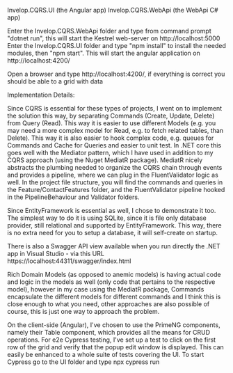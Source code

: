 Invelop.CQRS.UI  (the Angular app)
Invelop.CQRS.WebApi (the WebApi C# app)

Enter the Invelop.CQRS.WebApi  folder and type from command prompt "dotnet run", this will start the Kestrel web-server on http://localhost:5000
Enter the Invelop.CQRS.UI folder and type "npm install" to install the needed modules, then "npm start". This will start the angular application on http://localhost:4200/

Open a browser and  type http://localhost:4200/, if everything is correct you should be able to a grid with data

Implementation Details:

Since CQRS is essential for these types of projects, I went on to implement the solution this way, by separating Commands (Create, Update, Delete) from Query (Read). This way it is easier to use different Models (e.g. you may need a more complex model for Read, e.g. to fetch related tables, than Delete). This way it is also easier to hook complex code, e.g. queues for Commands and Cache for Queries and easier to unit test. In .NET core this goes well with the Mediator pattern, which I have used in addition to my CQRS approach (using the Nuget MediatR package). MediatR nicely abstracts the plumbing needed to organize the CQRS chain through events and provides a pipeline, where we can plug in the FluentValidator logic as well. In the project file structure, you will find the commands and queries in the Feature/ContactFeatures folder, and the FluentValidator pipeline hooked in the PipelineBehaviour and Validator folders.

Since EntityFramework is essential as well, I chose to demonstrate it too. The simplest way to do it is using SQLite, since it is file only database provider, still relational and supported by EntityFramework. This way, there is no extra need for you to setup a database, it will self-create on startup.

There is also a Swagger API view available when you run directly the .NET app in Visual Studio - via this URL https://localhost:44311/swagger/index.html

Rich Domain Models (as opposed to anemic models) is having actual code and logic in the models as well (only code that pertains to the respective model), however in my case using the MediatR package, Commands encapsulate the different models for different commands and I think this is close enough to what you need, other approaches are also possible of course, this is just one way to approach the problem.

On the client-side (Angular), I've chosen to use the PrimeNG components, namely their Table component, which provides all the means for CRUD operations. For e2e Cypress testing, I've set up a test to click on the first row of the grid and verify that the popup edit window is displayed. This can easily be enhanced to a whole suite of tests covering the UI. To start Cypress go to the UI folder and type  npx cypress run

